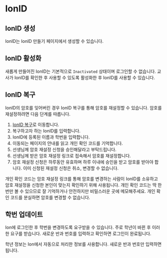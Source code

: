 # IonID
## IonID 생성
IonID는 IonID 만들기 페이지에서 생성할 수 있습니다.

## IonID 활성화
새롭게 만들어진 IonID는 기본적으로 `Inactivated` 상태이며 로그인할 수 없습니다. 교사가 IonID를 확인한 후 사용할 수 있도록 활성화한 후 IonID를 사용할 수 있습니다.

## IonID 복구
IonID의 암호를 잊어버린 경우 IonID 복구를 통해 암호를 재설정할 수 있습니다. 암호를 재설정하려면 다음 단계를 따릅니다.

1. [IonID 복구](https://ionya.cc/auth/iforgot)로 이동합니다.
2. 복구하고자 하는 IonID를 입력합니다.
3. IonID에 등록된 이름과 학번을 입력합니다.
4. 이동되는 페이지의 안내를 읽고 개인 확인 코드를 기억합니다.
5. 선생님께 암호 재설정 신청을 승인해달라고 부탁드립니다.
6. 선생님께 받은 암호 재설정 링크로 접속해서 암호를 재설정합니다.
7. 암호 재설정 신청은 하루동안 유효하며 하루 이내에 승인을 받고 암호를 받아야 합니다. 이미 신청된 재설정 신청은 취소, 변경할 수 없습니다.

개인 확인 코드는 암호 재설정 링크를 통해 암호를 변경하는 사람이 IonID를 소유하고 암호 재설정을 신청한 본인이 맞는지 확인하기 위해 사용됩니다. 개인 확인 코드는 딱 한 번만 볼 수 있으므로 잘 기억하거나 안전하지만 비밀스러운 곳에 메모해주세요. 개인 확인 코드를 분실하면 암호를 변경할 수 없습니다.

## 학번 업데이트
Ion에 로그인한 후 학번을 변경하도록 요구받을 수 있습니다. 주로 학년이 바뀐 후 이러한 요구를 받습니다. 새로운 반과 번호를 입력하고 확인하면 로그인이 완료됩니다.

학년 정보는 Ion에서 자동으로 처리한 정보를 사용합니다. 새로운 반과 번호만 입력하면 됩니다.

